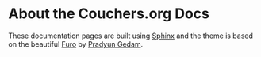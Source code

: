 # About the Couchers.org Docs

These documentation pages are built using [Sphinx](https://www.sphinx-doc.org) and the theme is based on the beautiful [Furo](https://github.com/pradyunsg/furo) by [Pradyun Gedam](https://pradyunsg.me/).
